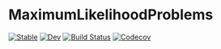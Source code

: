 # MaximumLikelihoodProblems

[![Stable](https://img.shields.io/badge/docs-stable-blue.svg)](https://bcbi.github.io/MaximumLikelihoodProblems.jl/stable)
[![Dev](https://img.shields.io/badge/docs-dev-blue.svg)](https://bcbi.github.io/MaximumLikelihoodProblems.jl/dev)
[![Build Status](https://travis-ci.com/bcbi/MaximumLikelihoodProblems.jl.svg?branch=master)](https://travis-ci.com/bcbi/MaximumLikelihoodProblems.jl)
[![Codecov](https://codecov.io/gh/bcbi/MaximumLikelihoodProblems.jl/branch/master/graph/badge.svg)](https://codecov.io/gh/bcbi/MaximumLikelihoodProblems.jl)
